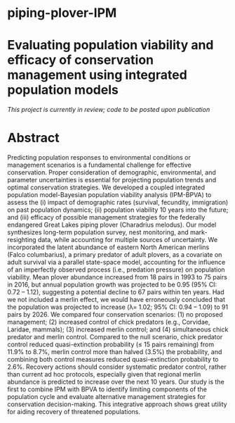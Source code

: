 # piping-plover-IPM
# Evaluating population viability and efficacy of conservation management using integrated population models
*This project is currently in review; code to be posted upon publication*

# Abstract
Predicting population responses to environmental conditions or management scenarios is a fundamental challenge for effective conservation. Proper consideration of demographic, environmental, and parameter uncertainties is essential for projecting population trends and optimal conservation strategies. We developed a coupled integrated population model-Bayesian population viability analysis (IPM-BPVA) to assess the (i) impact of demographic rates (survival, fecundity, immigration) on past population dynamics; (ii) population viability 10 years into the future; and (iii) efficacy of possible management strategies for the federally endangered Great Lakes piping plover (Charadrius melodus). Our model synthesizes long-term population survey, nest monitoring, and mark-resighting data, while accounting for multiple sources of uncertainty. We incorporated the latent abundance of eastern North American merlins (Falco columbarius), a primary predator of adult plovers, as a covariate on adult survival via a parallel state-space model, accounting for the influence of an imperfectly observed process (i.e., predation pressure) on population viability. Mean plover abundance increased from 18 pairs in 1993 to 75 pairs in 2016, but annual population growth was projected to be 0.95 (95% CI: 0.72 – 1.12), suggesting a potential decline to 67 pairs within ten years. Had we not included a merlin effect, we would have erroneously concluded that the population was projected to increase (λ= 1.02; 95% CI: 0.94 – 1.09) to 91 pairs by 2026. We compared four conservation scenarios: (1) no proposed management; (2) increased control of chick predators (e.g., Corvidae, Laridae, mammals); (3) increased merlin control; and (4) simultaneous chick predator and merlin control. Compared to the null scenario, chick predator control reduced quasi-extinction probability (≤ 15 pairs remaining) from 11.9% to 8.7%, merlin control more than halved (3.5%) the probability, and combining both control measures reduced quasi-extinction probability to 2.6%. Recovery actions should consider systematic predator control, rather than current ad hoc protocols, especially given that regional merlin abundance is predicted to increase over the next 10 years. Our study is the first to combine IPM with BPVA to identify limiting components of the population cycle and evaluate alternative management strategies for conservation decision-making. This integrative approach shows great utility for aiding recovery of threatened populations.
